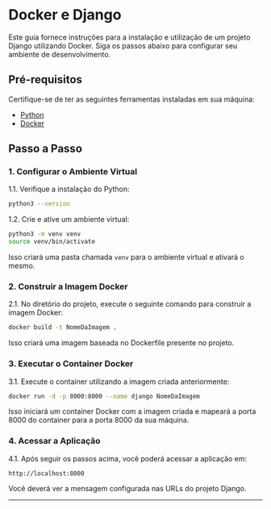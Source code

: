 # Docker e Django

Este guia fornece instruções para a instalação e utilização de um projeto Django utilizando Docker. Siga os passos abaixo para configurar seu ambiente de desenvolvimento.

## Pré-requisitos

Certifique-se de ter as seguintes ferramentas instaladas em sua máquina:
- [Python](https://www.python.org/downloads/)
- [Docker](https://www.docker.com/products/docker-desktop)

## Passo a Passo

### 1. Configurar o Ambiente Virtual

1.1. Verifique a instalação do Python:
```bash
python3 --version
```

1.2. Crie e ative um ambiente virtual:
```bash
python3 -m venv venv
source venv/bin/activate
```

Isso criará uma pasta chamada `venv` para o ambiente virtual e ativará o mesmo.

### 2. Construir a Imagem Docker

2.1. No diretório do projeto, execute o seguinte comando para construir a imagem Docker:
```bash
docker build -t NomeDaImagem .
```
Isso criará uma imagem baseada no Dockerfile presente no projeto.

### 3. Executar o Container Docker

3.1. Execute o container utilizando a imagem criada anteriormente:
```bash
docker run -d -p 8000:8000 --name django NomeDaImagem
```
Isso iniciará um container Docker com a imagem criada e mapeará a porta 8000 do container para a porta 8000 da sua máquina.

### 4. Acessar a Aplicação

4.1. Após seguir os passos acima, você poderá acessar a aplicação em:
```
http://localhost:8000
```
Você deverá ver a mensagem configurada nas URLs do projeto Django.

---
